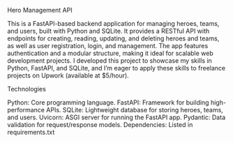 Hero Management API


This is a FastAPI-based backend application for managing heroes, teams, and users, built with Python and SQLite. It provides a RESTful API with endpoints for creating, reading, updating, and deleting heroes and teams, as well as user registration, login, and management. The app features authentication and a modular structure, making it ideal for scalable web development projects. I developed this project to showcase my skills in Python, FastAPI, and SQLite, and I’m eager to apply these skills to freelance projects on Upwork (available at $5/hour).


Technologies
 
Python: Core programming language.
FastAPI: Framework for building high-performance APIs.
SQLite: Lightweight database for storing heroes, teams, and users.
Uvicorn: ASGI server for running the FastAPI app.
Pydantic: Data validation for request/response models.
Dependencies: Listed in requirements.txt
